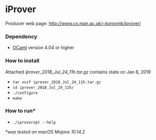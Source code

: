 # iProver
Producer web page:
http://www.cs.man.ac.uk/~korovink/iprover/

### Dependency
-  [OCaml](https://ocaml.org/docs/install.html) version 4.04 or higher

### How to install
Attached _iprover_2018_Jul_24_11h.tar.gz_ contains state on Jan 6, 2019
- ```tar xvzf iprover_2018_Jul_24_11h.tar.gz```
- ```cd iprover_2018_Jul_24_11h/```
- ```./configure```
- ```make```
### How to run*
- ```./iproveropt --help```

_*was tested on macOS Mojave 10.14.2_
